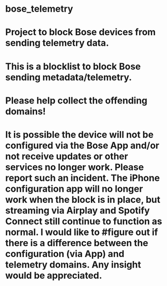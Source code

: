 # bose_telemetry
# Project to block Bose devices from sending telemetry data.
# This is a blocklist to block Bose sending metadata/telemetry.
# Please help collect the offending domains!
# It is possible the device will not be configured via the Bose App and/or not receive updates or other services no longer work. Please report such an incident. The iPhone configuration app will no longer work when the block is in place, but streaming via Airplay and Spotify Connect still continue to function as normal.  I would like to #figure out if there is a difference between the configuration (via App) and telemetry domains.  Any insight would be appreciated.


